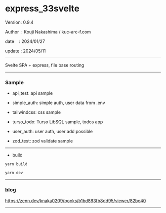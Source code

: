 ﻿# express_33svelte

 Version: 0.9.4

 Author  : Kouji Nakashima / kuc-arc-f.com

 date    : 2024/01/27

 update : 2024/05/11

***

Svelte SPA + express, file base routing

***
### Sample

* api_test: api sample

* simple_auth: simple auth, user data from .env 

* tailwindcss: css sample

* turso_todo: Turso LibSQL sample, todos app

* user_auth: user auth, user add possible

* zod_test: zod validate sample

***
* build
```
yarn build

yarn dev
```

***
### blog

https://zenn.dev/knaka0209/books/b1bd883fb8dd95/viewer/82bc40

***

